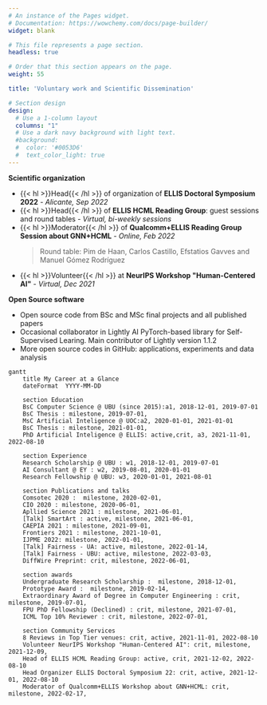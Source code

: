 ```yaml
---
# An instance of the Pages widget.
# Documentation: https://wowchemy.com/docs/page-builder/
widget: blank

# This file represents a page section.
headless: true

# Order that this section appears on the page.
weight: 55

title: 'Voluntary work and Scientific Dissemination'

# Section design
design:
  # Use a 1-column layout
  columns: "1"
  # Use a dark navy background with light text.
  #background:
  #  color: '#0053D6'
  #  text_color_light: true
---
```



**Scientific organization**
* {{< hl >}}Head{{< /hl >}} of organization of **ELLIS Doctoral Symposium 2022** - *Alicante, Sep 2022*
* {{< hl >}}Head{{< /hl >}} of **ELLIS HCML Reading Group**: guest sessions and round tables - *Virtual, bi-weekly sessions*
* {{< hl >}}Moderator{{< /hl >}} of **Qualcomm+ELLIS Reading Group Session about GNN+HCML** - *Online, Feb 2022*
  > Round table: Pim de Haan, Carlos Castillo, Efstatios Gavves and Manuel Gómez Rodríguez
* {{< hl >}}Volunteer{{< /hl >}} at **NeurIPS Workshop "Human-Centered AI"** - *Virtual, Dec 2021*

**Open Source software**
* Open source code from BSc and MSc final projects and all published papers
* Occasional collaborator in Lightly AI PyTorch-based library for Self-Supervised Learing. Main contributor of Lightly version 1.1.2
* More open source codes in GitHub: applications, experiments and data analysis

```mermaid
gantt
    title My Career at a Glance
    dateFormat  YYYY-MM-DD
    
    section Education
    BsC Computer Science @ UBU (since 2015):a1, 2018-12-01, 2019-07-01
    BsC Thesis : milestone, 2019-07-01,
    MsC Artificial Inteligence @ UOC:a2, 2020-01-01, 2021-01-01
    BsC Thesis : milestone, 2021-01-01,
    PhD Artificial Inteligence @ ELLIS: active,crit, a3, 2021-11-01, 2022-08-10
    
    section Experience
    Research Scholarship @ UBU : w1, 2018-12-01, 2019-07-01
    AI Consultant @ EY : w2, 2019-08-01, 2020-01-01
    Research Fellowship @ UBU: w3, 2020-01-01, 2021-08-01
    
    section Publications and talks
    Comsotec 2020 :  milestone, 2020-02-01,
    CIO 2020 : milestone, 2020-06-01,
    Apllied Science 2021 : milestone, 2021-06-01,
    [Talk] SmartArt : active, milestone, 2021-06-01,
    CAEPIA 2021 : milestone, 2021-09-01,
    Frontiers 2021 : milestone, 2021-10-01,
    IJPME 2022: milestone, 2022-01-01,
    [Talk] Fairness - UA: active, milestone, 2022-01-14,
    [Talk] Fairness - UBU: active, milestone, 2022-03-03,
    DiffWire Preprint: crit, milestone, 2022-06-01,

    section awards
    Undergraduate Research Scholarship :  milestone, 2018-12-01,
    Prototype Award :  milestone, 2019-02-14,
    Extraordinary Award of Degree in Computer Engineering : crit, milestone, 2019-07-01,
    FPU PhD Fellowship (Declined) : crit, milestone, 2021-07-01,
    ICML Top 10% Reviewer : crit, milestone, 2022-07-01,

    section Community Services
    8 Reviews in Top Tier venues: crit, active, 2021-11-01, 2022-08-10
    Volunteer NeurIPS Workshop "Human-Centered AI": crit, milestone, 2021-12-09,
    Head of ELLIS HCML Reading Group: active, crit, 2021-12-02, 2022-08-10
    Head Organizer ELLIS Doctoral Symposium 22: crit, active, 2021-12-01, 2022-08-10
    Moderator of Qualcomm+ELLIS Workshop about GNN+HCML: crit, milestone, 2022-02-17,
```
